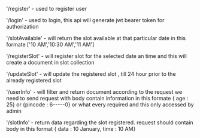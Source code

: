 '/register' - used to register user

'/login' -  used to login, this api will generate jwt bearer token for authorization

'/slotAvailable' -  will return the slot available at that particular date in this formate ['10 AM','10:30 AM','11 AM']

'/registerSlot' - will register slot for the selected date an time and this will create a document in slot collection

'/updateSlot' -  will update the registered slot , till 24 hour prior to the already registered slot

'/userInfo' -  will filter and return document according to the request we need to send request with body contain information in this formate { age : 25} or {pincode : 6-----0} or what every required and this only accessed by admin

'/slotInfo' - return data regarding the slot registered. request should contain body in this format { data : 10 January, time : 10 AM}

